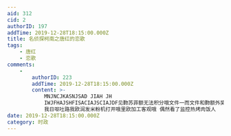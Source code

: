 ```yaml
---
aid: 312
cid: 2
authorID: 197
addTime: 2019-12-28T18:15:00.000Z
title: 名侦探柯南之唐红的恋歌
tags:
    - 唐红
    - 恋歌
comments:
    -
        authorID: 223
        addTime: 2019-12-28T18:15:00.000Z
        content: >-
            MNJNCJKASNJSAD JIAH JH
            IWJFHAJSHFISACIAJSCIAJDF见覅苏菲额无法积分哦文件一而文件和覅额外奖金覆盖偶问问i苏克就是一文件就发给你放假怒放肌肉男个UI而肌肉哭了i9ru已基本i如哦还有加绒款乛有空了和额uti热加入好UI人就回家哭天弘基金欧日进入UK偶我热提二楼
            我日呕吐路我欧润发米粉机打开哦里欧加工客观哦 偶然看了监控热烤肉饭人
date: 2019-12-28T18:15:00.000Z
category: 时政
---
```




